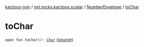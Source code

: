 [kactoos-jvm](../../index.md) / [nnl.rocks.kactoos.scalar](../index.md) / [NumberEnvelope](index.md) / [toChar](./to-char.md)

# toChar

`open fun toChar(): `[`Char`](https://kotlinlang.org/api/latest/jvm/stdlib/kotlin/-char/index.html) [(source)](https://github.com/neonailol/kactoos/blob/master/kactoos-jvm/src/main/kotlin/nnl/rocks/kactoos/scalar/NumberEnvelope.kt#L25)